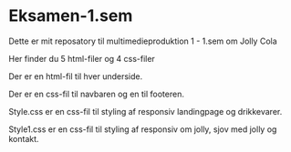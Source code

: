 # Eksamen-1.sem

Dette er mit reposatory til multimedieproduktion 1 - 1.sem om Jolly Cola

Her finder du 5 html-filer og 4 css-filer

Der er en html-fil til hver underside.

Der er en css-fil til navbaren og en til footeren.

Style.css er en css-fil til styling af responsiv landingpage og drikkevarer.

Style1.css er en css-fil til styling af responsiv om jolly, sjov med jolly og kontakt.

